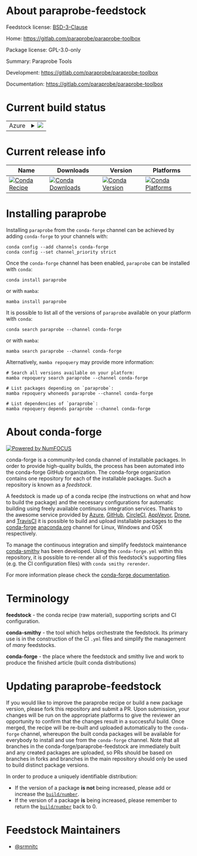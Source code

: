 About paraprobe-feedstock
=========================

Feedstock license: [BSD-3-Clause](https://github.com/conda-forge/paraprobe-feedstock/blob/main/LICENSE.txt)

Home: https://gitlab.com/paraprobe/paraprobe-toolbox

Package license: GPL-3.0-only

Summary: Paraprobe Tools

Development: https://gitlab.com/paraprobe/paraprobe-toolbox

Documentation: https://gitlab.com/paraprobe/paraprobe-toolbox

Current build status
====================


<table>
    
  <tr>
    <td>Azure</td>
    <td>
      <details>
        <summary>
          <a href="https://dev.azure.com/conda-forge/feedstock-builds/_build/latest?definitionId=18913&branchName=main">
            <img src="https://dev.azure.com/conda-forge/feedstock-builds/_apis/build/status/paraprobe-feedstock?branchName=main">
          </a>
        </summary>
        <table>
          <thead><tr><th>Variant</th><th>Status</th></tr></thead>
          <tbody><tr>
              <td>linux_64_numpy1.22python3.10.____cpython</td>
              <td>
                <a href="https://dev.azure.com/conda-forge/feedstock-builds/_build/latest?definitionId=18913&branchName=main">
                  <img src="https://dev.azure.com/conda-forge/feedstock-builds/_apis/build/status/paraprobe-feedstock?branchName=main&jobName=linux&configuration=linux%20linux_64_numpy1.22python3.10.____cpython" alt="variant">
                </a>
              </td>
            </tr><tr>
              <td>linux_64_numpy1.22python3.8.____cpython</td>
              <td>
                <a href="https://dev.azure.com/conda-forge/feedstock-builds/_build/latest?definitionId=18913&branchName=main">
                  <img src="https://dev.azure.com/conda-forge/feedstock-builds/_apis/build/status/paraprobe-feedstock?branchName=main&jobName=linux&configuration=linux%20linux_64_numpy1.22python3.8.____cpython" alt="variant">
                </a>
              </td>
            </tr><tr>
              <td>linux_64_numpy1.22python3.9.____cpython</td>
              <td>
                <a href="https://dev.azure.com/conda-forge/feedstock-builds/_build/latest?definitionId=18913&branchName=main">
                  <img src="https://dev.azure.com/conda-forge/feedstock-builds/_apis/build/status/paraprobe-feedstock?branchName=main&jobName=linux&configuration=linux%20linux_64_numpy1.22python3.9.____cpython" alt="variant">
                </a>
              </td>
            </tr><tr>
              <td>linux_64_numpy1.23python3.11.____cpython</td>
              <td>
                <a href="https://dev.azure.com/conda-forge/feedstock-builds/_build/latest?definitionId=18913&branchName=main">
                  <img src="https://dev.azure.com/conda-forge/feedstock-builds/_apis/build/status/paraprobe-feedstock?branchName=main&jobName=linux&configuration=linux%20linux_64_numpy1.23python3.11.____cpython" alt="variant">
                </a>
              </td>
            </tr>
          </tbody>
        </table>
      </details>
    </td>
  </tr>
</table>

Current release info
====================

| Name | Downloads | Version | Platforms |
| --- | --- | --- | --- |
| [![Conda Recipe](https://img.shields.io/badge/recipe-paraprobe-green.svg)](https://anaconda.org/conda-forge/paraprobe) | [![Conda Downloads](https://img.shields.io/conda/dn/conda-forge/paraprobe.svg)](https://anaconda.org/conda-forge/paraprobe) | [![Conda Version](https://img.shields.io/conda/vn/conda-forge/paraprobe.svg)](https://anaconda.org/conda-forge/paraprobe) | [![Conda Platforms](https://img.shields.io/conda/pn/conda-forge/paraprobe.svg)](https://anaconda.org/conda-forge/paraprobe) |

Installing paraprobe
====================

Installing `paraprobe` from the `conda-forge` channel can be achieved by adding `conda-forge` to your channels with:

```
conda config --add channels conda-forge
conda config --set channel_priority strict
```

Once the `conda-forge` channel has been enabled, `paraprobe` can be installed with `conda`:

```
conda install paraprobe
```

or with `mamba`:

```
mamba install paraprobe
```

It is possible to list all of the versions of `paraprobe` available on your platform with `conda`:

```
conda search paraprobe --channel conda-forge
```

or with `mamba`:

```
mamba search paraprobe --channel conda-forge
```

Alternatively, `mamba repoquery` may provide more information:

```
# Search all versions available on your platform:
mamba repoquery search paraprobe --channel conda-forge

# List packages depending on `paraprobe`:
mamba repoquery whoneeds paraprobe --channel conda-forge

# List dependencies of `paraprobe`:
mamba repoquery depends paraprobe --channel conda-forge
```


About conda-forge
=================

[![Powered by
NumFOCUS](https://img.shields.io/badge/powered%20by-NumFOCUS-orange.svg?style=flat&colorA=E1523D&colorB=007D8A)](https://numfocus.org)

conda-forge is a community-led conda channel of installable packages.
In order to provide high-quality builds, the process has been automated into the
conda-forge GitHub organization. The conda-forge organization contains one repository
for each of the installable packages. Such a repository is known as a *feedstock*.

A feedstock is made up of a conda recipe (the instructions on what and how to build
the package) and the necessary configurations for automatic building using freely
available continuous integration services. Thanks to the awesome service provided by
[Azure](https://azure.microsoft.com/en-us/services/devops/), [GitHub](https://github.com/),
[CircleCI](https://circleci.com/), [AppVeyor](https://www.appveyor.com/),
[Drone](https://cloud.drone.io/welcome), and [TravisCI](https://travis-ci.com/)
it is possible to build and upload installable packages to the
[conda-forge](https://anaconda.org/conda-forge) [anaconda.org](https://anaconda.org/)
channel for Linux, Windows and OSX respectively.

To manage the continuous integration and simplify feedstock maintenance
[conda-smithy](https://github.com/conda-forge/conda-smithy) has been developed.
Using the ``conda-forge.yml`` within this repository, it is possible to re-render all of
this feedstock's supporting files (e.g. the CI configuration files) with ``conda smithy rerender``.

For more information please check the [conda-forge documentation](https://conda-forge.org/docs/).

Terminology
===========

**feedstock** - the conda recipe (raw material), supporting scripts and CI configuration.

**conda-smithy** - the tool which helps orchestrate the feedstock.
                   Its primary use is in the construction of the CI ``.yml`` files
                   and simplify the management of *many* feedstocks.

**conda-forge** - the place where the feedstock and smithy live and work to
                  produce the finished article (built conda distributions)


Updating paraprobe-feedstock
============================

If you would like to improve the paraprobe recipe or build a new
package version, please fork this repository and submit a PR. Upon submission,
your changes will be run on the appropriate platforms to give the reviewer an
opportunity to confirm that the changes result in a successful build. Once
merged, the recipe will be re-built and uploaded automatically to the
`conda-forge` channel, whereupon the built conda packages will be available for
everybody to install and use from the `conda-forge` channel.
Note that all branches in the conda-forge/paraprobe-feedstock are
immediately built and any created packages are uploaded, so PRs should be based
on branches in forks and branches in the main repository should only be used to
build distinct package versions.

In order to produce a uniquely identifiable distribution:
 * If the version of a package **is not** being increased, please add or increase
   the [``build/number``](https://docs.conda.io/projects/conda-build/en/latest/resources/define-metadata.html#build-number-and-string).
 * If the version of a package **is** being increased, please remember to return
   the [``build/number``](https://docs.conda.io/projects/conda-build/en/latest/resources/define-metadata.html#build-number-and-string)
   back to 0.

Feedstock Maintainers
=====================

* [@srmnitc](https://github.com/srmnitc/)

